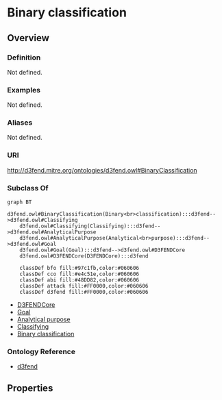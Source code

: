 # Binary classification

## Overview

### Definition
Not defined.

### Examples
Not defined.

### Aliases
Not defined.

### URI
http://d3fend.mitre.org/ontologies/d3fend.owl#BinaryClassification

### Subclass Of
```mermaid
graph BT
    d3fend.owl#BinaryClassification(Binary<br>classification):::d3fend-->d3fend.owl#Classifying
    d3fend.owl#Classifying(Classifying):::d3fend-->d3fend.owl#AnalyticalPurpose
    d3fend.owl#AnalyticalPurpose(Analytical<br>purpose):::d3fend-->d3fend.owl#Goal
    d3fend.owl#Goal(Goal):::d3fend-->d3fend.owl#D3FENDCore
    d3fend.owl#D3FENDCore(D3FENDCore):::d3fend
    
    classDef bfo fill:#97c1fb,color:#060606
    classDef cco fill:#e4c51e,color:#060606
    classDef abi fill:#48DD82,color:#060606
    classDef attack fill:#FF0000,color:#060606
    classDef d3fend fill:#FF0000,color:#060606
```

- [D3FENDCore](/docs/ontology/reference/model/D3FENDCore/D3FENDCore.md)
- [Goal](/docs/ontology/reference/model/D3FENDCore/Goal/Goal.md)
- [Analytical purpose](/docs/ontology/reference/model/D3FENDCore/Goal/Analytical%20purpose/Analytical%20purpose.md)
- [Classifying](/docs/ontology/reference/model/D3FENDCore/Goal/Analytical%20purpose/Classifying/Classifying.md)
- [Binary classification](/docs/ontology/reference/model/D3FENDCore/Goal/Analytical%20purpose/Classifying/Binary%20classification/Binary%20classification.md)


### Ontology Reference
- [d3fend](http://d3fend.mitre.org/ontologies/d3fend.owl#)

## Properties
